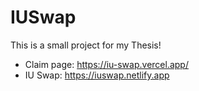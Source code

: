 # IUSwap
This is a small project for my Thesis!
- Claim page: https://iu-swap.vercel.app/
- IU Swap: https://iuswap.netlify.app
